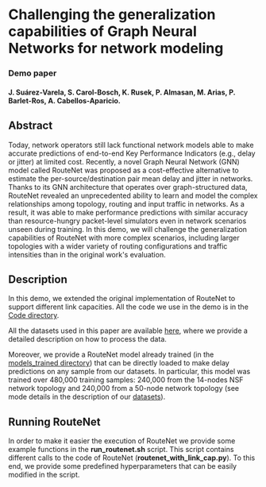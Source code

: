 # Challenging the generalization capabilities of Graph Neural Networks for network modeling
### Demo paper
#### J. Suárez-Varela, S. Carol-Bosch, K. Rusek, P. Almasan, M. Arias, P. Barlet-Ros, A. Cabellos-Aparicio.
 
## Abstract
Today, network operators still lack functional network models able to make accurate predictions of end-to-end Key Performance Indicators (e.g., delay or jitter) at limited cost. Recently, a novel Graph Neural Network (GNN) model called RouteNet was proposed as a cost-effective alternative to estimate the per-source/destination pair mean delay and jitter in networks. Thanks to its GNN architecture that operates over graph-structured data, RouteNet revealed an unprecedented ability to learn and model the complex relationships among topology, routing and input traffic in networks. As a result, it was able to make performance predictions with similar accuracy than resource-hungry packet-level simulators even in network scenarios unseen during training. In this demo, we will challenge the generalization capabilities of RouteNet with more complex scenarios, including larger topologies with a wider variety of routing configurations and traffic intensities than in the original work's evaluation.
 
<!-- Add BibTex citation to paper -->
 
## Description
In this demo, we extended the original implementation of RouteNet to support different link capacities. All the code we use in the demo is in the [Code directory](code).
 
All the datasets used in this paper are available [here](https://github.com/knowledgedefinednetworking/NetworkModelingDatasets/tree/master/datasets_v0), where we provide a detailed description on how to process the data.
 
Moreover, we provide a RouteNet model already trained (in the [models_trained directory](models_trained)) that can be directly loaded to make delay predictions on any sample from our datasets. In particular, this model was trained over 480,000 training samples: 240,000 from the 14-nodes NSF network topology and 240,000 from a 50-node network topology (see mode details in the description of our [datasets](https://github.com/knowledgedefinednetworking/NetworkModelingDatasets/tree/master/datasets_v0)).
 
 
## Running RouteNet 
In order to make it easier the execution of RouteNet we provide some example functions in the **run_routenet.sh** script. This script contains different calls to the code of RouteNet (**routenet_with_link_cap.py**). To this end, we provide some predefined hyperparameters that can be easily modified in the script.
